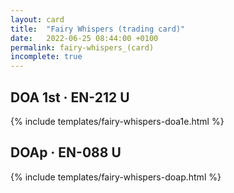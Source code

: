 ```yaml
---
layout: card
title:  "Fairy Whispers (trading card)"
date:   2022-06-25 08:44:00 +0100
permalink: fairy-whispers_(card)
incomplete: true
---
```


## DOA 1st &middot; EN-212 U

{% include templates/fairy-whispers-doa1e.html %}


## DOAp &middot; EN-088 U

{% include templates/fairy-whispers-doap.html %}
